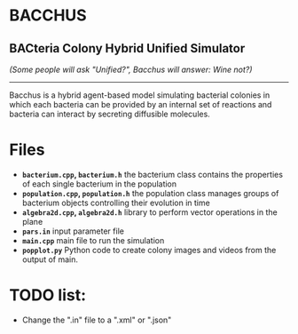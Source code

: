 # BACCHUS
## **BAC**teria **C**olony **H**ybrid **U**nified **S**imulator

_(Some people will ask "Unified?", Bacchus will answer: Wine not?)_

---

Bacchus is a hybrid agent-based model simulating bacterial colonies in which each bacteria can be provided by an internal set of reactions and bacteria can interact by secreting diffusible molecules. 


# Files


- **`bacterium.cpp`, `bacterium.h`** the bacterium class contains the properties of each single bacterium in the population
-  **`population.cpp`, `population.h`** the population class manages groups of bacterium objects controlling their evolution in time
-  **`algebra2d.cpp`, `algebra2d.h`** library to perform vector operations in the plane
-  **`pars.in`** input parameter file
-  **`main.cpp`** main file to run the simulation
-  **`popplot.py`** Python code to create colony images and videos from the output of main. 


# TODO list:

- Change the ".in" file to a ".xml" or ".json"
